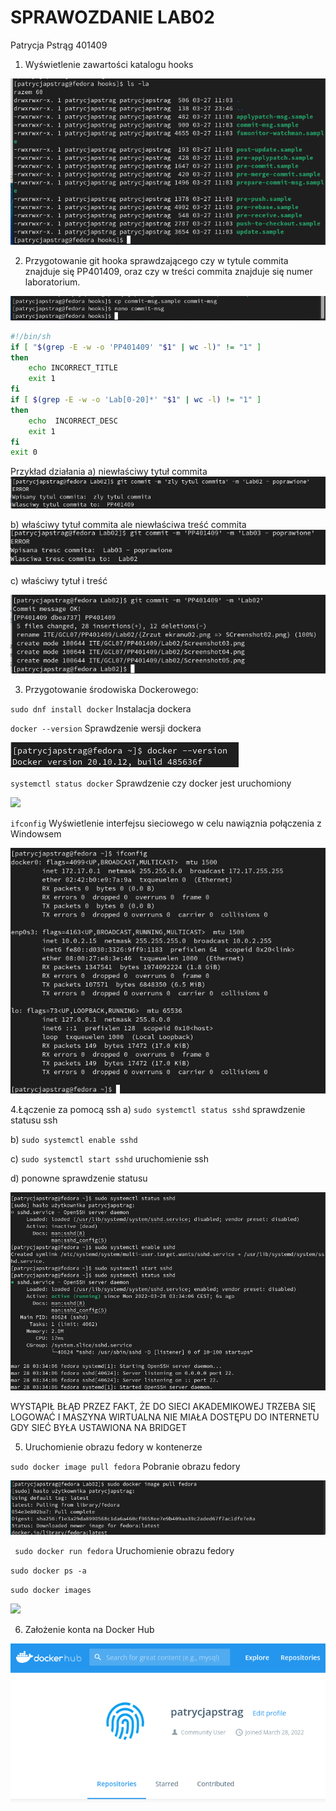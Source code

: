 # SPRAWOZDANIE LAB02 
Patrycja Pstrąg 401409

1. Wyświetlenie zawartości katalogu hooks

![PLOT](Screenshot01.png)

2. Przygotowanie git hooka sprawdzającego czy w tytule commita znajduje się PP401409, oraz czy w treści commita znajduje się numer laboratorium.

![](SCreenshot02.png)

```sh
#!/bin/sh
if [ "$(grep -E -w -o 'PP401409' "$1" | wc -l)" != "1" ]
then
    echo INCORRECT_TITLE
    exit 1
fi
if [ $(grep -E -w -o 'Lab[0-20]*' "$1" | wc -l) != "1" ]
then
    echo  INCORRECT_DESC
    exit 1
fi
exit 0
```

Przykład działania
a) niewłaściwy tytuł commita
![](Screenshot03.png)

b) właściwy tytuł commita ale niewłaściwa treść commita
![](Screenshot04.png)

c) właściwy tytuł i treść

![](Screenshot05.png)

3. Przygotowanie środowiska Dockerowego:

`sudo dnf install docker` Instalacja dockera

`docker --version` Sprawdzenie wersji dockera

![](Screenshot06.png)

`systemctl status docker` Sprawdzenie czy docker jest uruchomiony

![](Screenshot07.png)

`ifconfig` Wyświetlenie interfejsu sieciowego w celu nawiąznia połączenia z Windowsem

![](Screenshot08.png)

4.Łączenie za pomocą ssh
a) `sudo systemctl status sshd` sprawdzenie statusu ssh

b) `sudo systemctl enable sshd`

c) `sudo systemctl start sshd` uruchomienie ssh

d) ponowne sprawdzenie statusu

![](Screenshot09.png)

WYSTĄPIŁ BŁĄÐ PRZEZ FAKT, ŻE DO SIECI AKADEMIKOWEJ TRZEBA SIĘ LOGOWAĆ I MASZYNA WIRTUALNA NIE MIAŁA DOSTĘPU DO INTERNETU GDY SIEĆ BYŁA USTAWIONA NA BRIDGET

5. Uruchomienie obrazu fedory w kontenerze

`sudo docker image pull fedora`
Pobranie obrazu fedory

![](Screenshot10.png)

` sudo docker run fedora`
Uruchomienie obrazu fedory

`sudo docker ps -a`

`sudo docker images`

![](Screenshot11.png)


6. Założenie konta na Docker Hub

![](Screenshot12.png)



